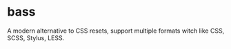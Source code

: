 # bass
A modern alternative to CSS resets, support multiple formats witch like CSS, SCSS, Stylus, LESS.
